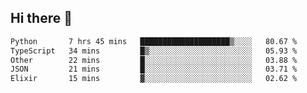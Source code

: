 ## Hi there 👋

<!--
**whirlun/whirlun** is a ✨ _special_ ✨ repository because its `README.md` (this file) appears on your GitHub profile.

Here are some ideas to get you started:

- 🔭 I’m currently working on ...
- 🌱 I’m currently learning ...
- 👯 I’m looking to collaborate on ...
- 🤔 I’m looking for help with ...
- 💬 Ask me about ...
- 📫 How to reach me: ...
- 😄 Pronouns: ...
- ⚡ Fun fact: ...
-->
<!--START_SECTION:waka-->

```txt
Python       7 hrs 45 mins   ████████████████████▒░░░░   80.67 %
TypeScript   34 mins         █▒░░░░░░░░░░░░░░░░░░░░░░░   05.93 %
Other        22 mins         █░░░░░░░░░░░░░░░░░░░░░░░░   03.88 %
JSON         21 mins         █░░░░░░░░░░░░░░░░░░░░░░░░   03.71 %
Elixir       15 mins         ▓░░░░░░░░░░░░░░░░░░░░░░░░   02.62 %
```

<!--END_SECTION:waka-->
